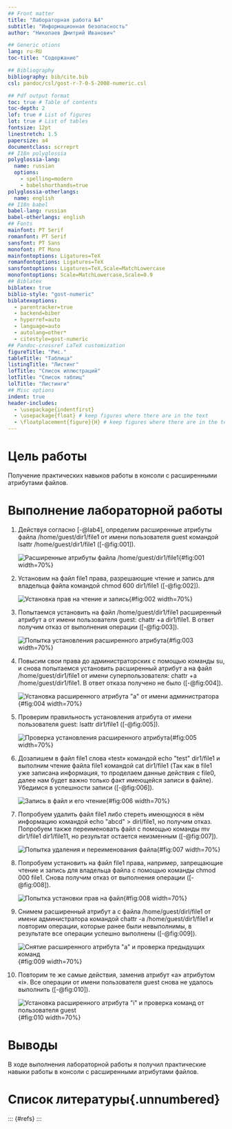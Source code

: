 ```yaml
---
## Front matter
title: "Лабораторная работа №4"
subtitle: "Информационная безопасность"
author: "Николаев Дмитрий Иванович"

## Generic otions
lang: ru-RU
toc-title: "Содержание"

## Bibliography
bibliography: bib/cite.bib
csl: pandoc/csl/gost-r-7-0-5-2008-numeric.csl

## Pdf output format
toc: true # Table of contents
toc-depth: 2
lof: true # List of figures
lot: true # List of tables
fontsize: 12pt
linestretch: 1.5
papersize: a4
documentclass: scrreprt
## I18n polyglossia
polyglossia-lang:
  name: russian
  options:
	- spelling=modern
	- babelshorthands=true
polyglossia-otherlangs:
  name: english
## I18n babel
babel-lang: russian
babel-otherlangs: english
## Fonts
mainfont: PT Serif
romanfont: PT Serif
sansfont: PT Sans
monofont: PT Mono
mainfontoptions: Ligatures=TeX
romanfontoptions: Ligatures=TeX
sansfontoptions: Ligatures=TeX,Scale=MatchLowercase
monofontoptions: Scale=MatchLowercase,Scale=0.9
## Biblatex
biblatex: true
biblio-style: "gost-numeric"
biblatexoptions:
  - parentracker=true
  - backend=biber
  - hyperref=auto
  - language=auto
  - autolang=other*
  - citestyle=gost-numeric
## Pandoc-crossref LaTeX customization
figureTitle: "Рис."
tableTitle: "Таблица"
listingTitle: "Листинг"
lofTitle: "Список иллюстраций"
lotTitle: "Список таблиц"
lolTitle: "Листинги"
## Misc options
indent: true
header-includes:
  - \usepackage{indentfirst}
  - \usepackage{float} # keep figures where there are in the text
  - \floatplacement{figure}{H} # keep figures where there are in the text
---
```


# Цель работы

Получение практических навыков работы в консоли с расширенными атрибутами файлов.

# Выполнение лабораторной работы

1. Действуя согласно [-@lab4], определим расширенные атрибуты файла /home/guest/dir1/file1 от имени пользователя guest командой lsattr /home/guest/dir1/file1 ([-@fig:001]).

    ![Расширенные атрибуты файла /home/guest/dir1/file1](image/1.png){#fig:001 width=70%}

2. Установим на файл file1 права, разрешающие чтение и запись для владельца файла командой chmod 600 dir1/file1 ([-@fig:002]).

    ![Установка прав на чтение и запись](image/2.png){#fig:002 width=70%}

3. Попытаемся установить на файл /home/guest/dir1/file1 расширенный атрибут a от имени пользователя guest: chattr +a dir1/file1. В ответ получим отказ от выполнения операции ([-@fig:003]).

    ![Попытка установления расширенного атрибута](image/3.png){#fig:003 width=70%}

4. Повысим свои права до администраторских с помощью команды su, и снова попытаемся установить расширенный атрибут a на файл /home/guest/dir1/file1 от имени суперпользователя: chattr +a /home/guest/dir1/file1. В ответ отказа получено не было ([-@fig:004]).

    ![Установка расширенного атрибута "a" от имени администратора](image/4.png){#fig:004 width=70%}

5. Проверим правильность установления атрибута от имени пользователя guest: lsattr dir1/file1 ([-@fig:005]).

    ![Проверка установления расширенного атрибута](image/5.png){#fig:005 width=70%}

6. Дозапишем в файл file1 слова «test» командой echo "test" dir1/file1 и выполним чтение файла file1 командой cat dir1/file1 (Так как в file1 уже записана информация, то проделаем данные действия с file0, далее нам будет важно только факт имеющейся записи в файле). Убедимся в успешности записи ([-@fig:006]).

    ![Запись в файл и его чтение](image/6.png){#fig:006 width=70%}

7. Попробуем удалить файл file1 либо стереть имеющуюся в нём информацию командой echo "abcd" > dirl/file1, но получим отказ. Попробуем также переименовать файл с помощью команды mv dir1/file1 dir1/file11, но результат остается неизменным ([-@fig:007]).

    ![Попытка удаления и переименования файла](image/7.png){#fig:007 width=70%}

8. Попробуем установить на файл file1 права, например, запрещающие чтение и запись для владельца файла с помощью команды chmod 000 file1. Снова получим отказ от выполнения операции ([-@fig:008]).

    ![Попытка установки прав на файл](image/8.png){#fig:008 width=70%}

9. Снимем расширенный атрибут a с файла /home/guest/dirl/file1 от имени администратора командой chattr -a /home/guest/dir1/file1 и повторим операции, которые ранее были невыполнимы, в результате все операции успешно выполнены ([-@fig:009]).

    ![Снятие расширенного атрибута "a" и проверка предыдущих команд](image/9.png){#fig:009 width=70%}

10. Повторим те же самые действия, заменив атрибут «a» атрибутом «i». Все операции от имени пользователя guest снова не удалось выполнить ([-@fig:010]).

    ![Установка расширенного атрибута "i" и проверка команд от пользователя guest](image/10.png){#fig:010 width=70%}

# Выводы

В ходе выполнения лабораторной работы я получил практические навыки работы в консоли с расширенными атрибутами файлов.

# Список литературы{.unnumbered}

::: {#refs}
:::
